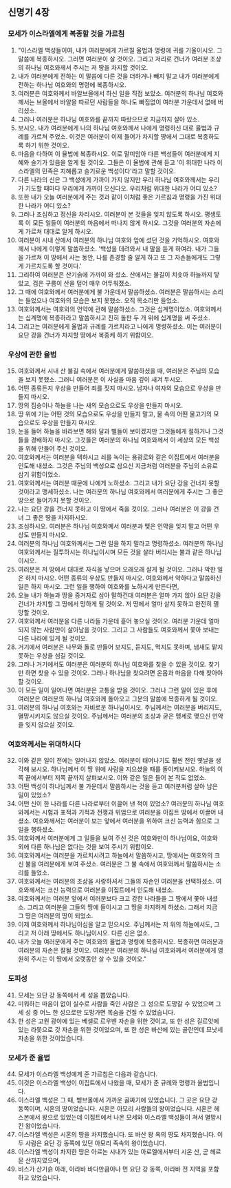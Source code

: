 ## 신명기 4장

### 모세가 이스라엘에게 복종할 것을 가르침
1. "이스라엘 백성들이여, 내가 여러분에게 가르칠 율법과 명령에 귀를 기울이시오. 그 말씀에 복종하시오. 그러면 여러분이 살 것이오. 그리고 저리로 건너가 여러분 조상의 하나님 여호와께서 주시는 저 땅을 차지할 것이오.
2. 내가 여러분에게 전하는 이 말씀에 다른 것을 더하거나 빼지 말고 내가 여러분에게 전하는 하나님 여호와의 명령에 복종하시오.
3. 여러분은 여호와께서 바알브올에서 하신 일을 직접 보았소. 여러분의 하나님 여호와께서는 브올에서 바알을 따르던 사람들을 하나도 빠짐없이 여러분 가운데서 없애 버리셨소.
4. 그러나 여러분은 하나님 여호와를 끝까지 따랐으므로 지금까지 살아 있소.
5. 보시오. 내가 여러분에게 나의 하나님 여호와께서 나에게 명령하신 대로 율법과 규례를 가르쳐 주었소. 이것은 여러분이 이제 들어가 차지할 땅에서 그대로 복종하도록 하기 위한 것이오.
6. 마음을 다하여 이 율법에 복종하시오. 이로 말미암아 다른 백성들이 여러분에게 지혜와 슬기가 있음을 알게 될 것이오. 그들은 이 율법에 관해 듣고 '이 위대한 나라 이스라엘의 민족은 지혜롭고 슬기로운 백성이다'라고 말할 것이오.
7. 다른 나라의 신은 그 백성에게 가까이 가지 않지만 우리 하나님 여호와께서는 우리가 기도할 때마다 우리에게 가까이 오신다오. 우리처럼 위대한 나라가 어디 있소?
8. 또한 내가 오늘 여러분에게 주는 것과 같이 이처럼 좋은 가르침과 명령을 가진 위대한 나라가 어디 있소?
9. 그러나 조심하고 정신을 차리시오. 여러분이 본 것들을 잊지 않도록 하시오. 평생토록 이 모든 일들이 여러분의 마음에서 떠나지 않게 하시오. 그것을 여러분의 자손에게 가르쳐 대대로 알게 하시오.
10. 여러분이 시내 산에서 여러분의 하나님 여호와 앞에 섰던 것을 기억하시오. 여호와께서 나에게 이렇게 말씀하셨소. '백성을 데려와서 내 말을 듣게 하여라. 내가 그들을 가르쳐 이 땅에서 사는 동안, 나를 존경할 줄 알게 하고 또 그 자손들에게도 그렇게 가르치도록 할 것이다.'
11. 그리하여 여러분은 산기슭에 가까이 와 섰소. 산에서는 불길이 치솟아 하늘까지 닿았고, 검은 구름이 산을 덮어 매우 어두워졌소.
12. 그 때에 여호와께서 여러분에게 불 가운데서 말씀하셨소. 여러분은 말씀하시는 소리는 들었으나 여호와의 모습은 보지 못했소. 오직 목소리만 들었소.
13. 여호와께서는 여호와의 언약에 관해 말씀하셨소. 그것은 십계명이었소. 여호와께서는 십계명에 복종하라고 말씀하시고 친히 돌판 두 개 위에 십계명을 써 주셨소.
14. 그리고는 여러분에게 율법과 규례를 가르치라고 나에게 명령하셨소. 이는 여러분이 요단 강을 건너가 차지할 땅에서 복종케 하기 위함이오.
### 우상에 관한 율법
15. 여호와께서 시내 산 불길 속에서 여러분에게 말씀하셨을 때, 여러분은 주님의 모습을 보지 못했소. 그러니 여러분은 이 사실을 마음 깊이 새겨 두시오.
16. 어떤 종류든지 우상을 만들어 죄를 짓지 마시오. 남자나 여자의 모습으로 우상을 만들지 마시오.
17. 땅의 짐승이나 하늘을 나는 새의 모습으로도 우상을 만들지 마시오.
18. 땅 위에 기는 어떤 것의 모습으로도 우상을 만들지 말고, 물 속의 어떤 물고기의 모습으로도 우상을 만들지 마시오.
19. 눈을 들어 하늘을 바라보면 해와 달과 별들이 보이겠지만 그것들에게 절하거나 그것들을 경배하지 마시오. 그것들은 여러분의 하나님 여호와께서 이 세상의 모든 백성을 위해 만들어 주신 것이오.
20. 여호와께서는 여러분을 택하시고 쇠를 녹이는 용광로와 같은 이집트에서 여러분을 인도해 내셨소. 그것은 주님의 백성으로 삼으신 지금처럼 여러분을 주님의 소유로 삼기 위함이었소.
21. 여호와께서는 여러분 때문에 나에게 노하셨소. 그리고 내가 요단 강을 건너지 못할 것이라고 맹세하셨소. 나는 여러분의 하나님 여호와께서 여러분에게 주시는 그 좋은 땅으로 들어가지 못할 것이오.
22. 나는 요단 강을 건너지 못하고 이 땅에서 죽을 것이오. 그러나 여러분은 이 강을 건너 그 좋은 땅을 차지하시오.
23. 조심하시오. 여러분은 하나님 여호와께서 여러분과 맺은 언약을 잊지 말고 어떤 우상도 만들지 마시오.
24. 여러분의 하나님 여호와께서는 그런 일을 하지 말라고 명령하셨소. 여러분의 하나님 여호와께서는 질투하시는 하나님이시며 모든 것을 살라 버리시는 불과 같은 하나님이시오.
25. 여러분은 저 땅에서 대대로 자식을 낳으며 오래오래 살게 될 것이오. 그러나 악한 일은 하지 마시오. 어떤 종류의 우상도 만들지 마시오. 여호와께서 악하다고 말씀하신 일은 하지 마시오. 그런 일을 행하여 여호와를 노하시게 만든다면,
26. 오늘 내가 하늘과 땅을 증거자로 삼아 말하건대 여러분은 얼마 가지 않아 요단 강을 건너가 차지할 그 땅에서 망하게 될 것이오. 저 땅에서 얼마 살지 못하고 완전히 멸망할 것이오.
27. 여호와께서 여러분을 다른 나라들 가운데 흩어 놓으실 것이오. 여러분 가운데 얼마 되지 않는 사람만이 살아남을 것이오. 그리고 그 사람들도 여호와께서 쫓아 보내는 다른 나라에 있게 될 것이오.
28. 거기에서 여러분은 나무와 돌로 만들어 보지도, 듣지도, 먹지도 못하며, 냄새도 맡지 못하는 우상을 섬길 것이오.
29. 그러나 거기에서도 여러분은 여러분의 하나님 여호와를 찾을 수 있을 것이오. 찾기만 하면 찾을 수 있을 것이오. 그러나 하나님을 찾으려면 온몸과 마음을 다해 찾아야 할 것이오.
30. 이 모든 일이 일어나면 여러분은 고통을 받을 것이오. 그러나 그런 일이 있은 후에 여러분은 여러분의 하나님 여호와께 돌아오고 그분의 말씀에 복종하게 될 것이오.
31. 여러분의 하나님 여호와는 자비로운 하나님이시오. 주님께서는 여러분을 버리지도, 멸망시키지도 않으실 것이오. 주님께서는 여러분의 조상과 굳은 맹세로 맺으신 언약을 잊지 않으실 것이오.
### 여호와께서는 위대하시다
32. 이와 같은 일이 전에는 일어나지 않았소. 여러분이 태어나기도 훨씬 전인 옛날을 생각해 보시오. 하나님께서 이 땅 위에 사람을 지으셨을 때를 돌이켜보시오. 하늘의 이쪽 끝에서부터 저쪽 끝까지 살펴보시오. 이와 같은 일은 들어 본 적도 없었소.
33. 어떤 백성이 하나님께서 불 가운데서 말씀하시는 것을 듣고 여러분처럼 살아 남은 일이 있었소?
34. 어떤 신이 한 나라를 다른 나라로부터 이끌어 낸 적이 있었소? 여러분의 하나님 여호와께서는 시험과 표적과 기적과 전쟁과 위엄으로 여러분을 이집트 땅에서 이끌어 내셨소. 여호와께서는 여러분이 보는 앞에서 여러분을 위하여 크신 능력과 힘으로 그 일을 행하셨소.
35. 여호와께서 여러분에게 그 일들을 보여 주신 것은 여호와만이 하나님이요, 여호와 외에 다른 하나님은 없다는 것을 보여 주시기 위함이오.
36. 여호와께서는 여러분을 가르치시려고 하늘에서 말씀하시고, 땅에서는 여호와의 크신 불을 여러분에게 보여 주셨소. 여러분은 그 불 속에서 여호와께서 말씀하시는 소리를 들었소.
37. 여호와께서는 여러분의 조상을 사랑하셔서 그들의 자손인 여러분을 선택하셨소. 여호와께서는 크신 능력으로 여러분을 이집트에서 인도해 내셨소.
38. 여호와께서는 여러분 앞에서 여러분보다 크고 강한 나라들을 그 땅에서 쫓아 내셨소. 그리고 여러분을 그들의 땅에 들이시고 그 땅을 차지하게 하셨소. 그래서 지금 그 땅은 여러분의 땅이 되었소.
39. 이제 여호와께서 하나님이심을 알고 믿으시오. 주님께서는 저 위의 하늘에서도, 그리고 저 아래 땅에서도 하나님이시오. 다른 신은 없소.
40. 내가 오늘 여러분에게 주는 여호와의 율법과 명령에 복종하시오. 복종하면 여러분과 여러분의 자손은 잘될 것이오. 여러분은 여러분의 하나님 여호와께서 여러분에게 영원히 주시는 이 땅에서 오랫동안 살 수 있을 것이오."
### 도피성
41. 모세는 요단 강 동쪽에서 세 성을 뽑았습니다.
42. 미워하는 마음이 없이 실수로 사람을 죽인 사람은 그 성으로 도망갈 수 있었으며 그 세 성 중 어느 한 성으로만 도망가면 목숨을 건질 수 있었습니다.
43. 한 성은 고원 광야에 있는 베셀로 르우벤 자손을 위한 것이고, 또 한 성은 길르앗에 있는 라못으로 갓 자손을 위한 것이었으며, 또 한 성은 바산에 있는 골란인데 므낫세 자손을 위한 것이었습니다.
### 모세가 준 율법
44. 모세가 이스라엘 백성에게 준 가르침은 다음과 같습니다.
45. 이것은 이스라엘 백성이 이집트에서 나왔을 때, 모세가 준 규례와 명령과 율법입니다.
46. 이스라엘 백성은 그 때, 벧브올에서 가까운 골짜기에 있었습니다. 그 곳은 요단 강 동쪽이며, 시혼의 땅이었습니다. 시혼은 아모리 사람들의 왕이었습니다. 시혼은 헤스본에서 왕으로 있었는데 이집트에서 나온 모세와 이스라엘 백성들이 쳐서 멸망시킨 왕이었습니다.
47. 이스라엘 백성은 시혼의 땅을 차지했습니다. 또 바산 왕 옥의 땅도 차지했습니다. 이 두 사람은 요단 강 동쪽에 있던 아모리 족속의 왕이었습니다.
48. 이스라엘 백성이 차지한 땅은 아르논 시내가 있는 아로엘에서부터 시온 산, 곧 헤르몬 산까지였으며,
49. 비스가 산기슭 아래, 아라바 바다만큼이나 먼 요단 강 동쪽, 아라바 전 지역을 포함하고 있었습니다.
